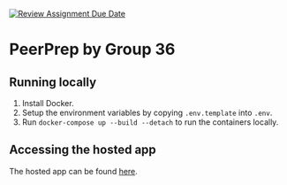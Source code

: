 [![Review Assignment Due Date](https://classroom.github.com/assets/deadline-readme-button-24ddc0f5d75046c5622901739e7c5dd533143b0c8e959d652212380cedb1ea36.svg)](https://classroom.github.com/a/6BOvYMwN)

# PeerPrep by Group 36

## Running locally

1. Install Docker.
1. Setup the environment variables by copying `.env.template` into `.env`.
1. Run `docker-compose up --build --detach` to run the containers locally.

## Accessing the hosted app

The hosted app can be found [here](https://peerprep-wlcbbioyfq-de.a.run.app).
